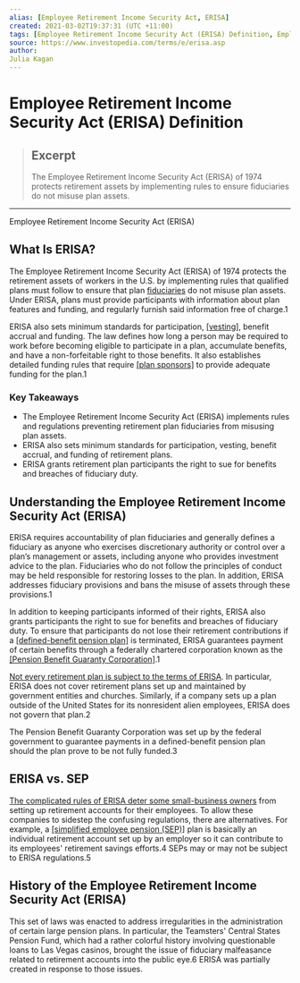 ```yaml
---
alias: [Employee Retirement Income Security Act, ERISA]
created: 2021-03-02T19:37:31 (UTC +11:00)
tags: [Employee Retirement Income Security Act (ERISA) Definition, Employee Retirement Income Security Act (ERISA)]
source: https://www.investopedia.com/terms/e/erisa.asp
author: 
Julia Kagan
---
```


# Employee Retirement Income Security Act (ERISA) Definition

> ## Excerpt
> The Employee Retirement Income Security Act (ERISA) of 1974 protects retirement assets by implementing rules to ensure fiduciaries do not misuse plan assets.

---

Employee Retirement Income Security Act (ERISA)
## What Is ERISA?

The Employee Retirement Income Security Act (ERISA) of 1974 protects the retirement assets of workers in the U.S. by implementing rules that qualified plans must follow to ensure that plan [fiduciaries](https://www.investopedia.com/terms/f/fiduciary.asp) do not misuse plan assets. Under ERISA, plans must provide participants with information about plan features and funding, and regularly furnish said information free of charge.1

ERISA also sets minimum standards for participation, [[vesting]](https://www.investopedia.com/terms/v/vesting.asp), benefit accrual and funding. The law defines how long a person may be required to work before becoming eligible to participate in a plan, accumulate benefits, and have a non-forfeitable right to those benefits. It also establishes detailed funding rules that require [[plan sponsors]](https://www.investopedia.com/terms/p/plansponsor.asp) to provide adequate funding for the plan.1

### Key Takeaways

-   The Employee Retirement Income Security Act (ERISA) implements rules and regulations preventing retirement plan fiduciaries from misusing plan assets.
-   ERISA also sets minimum standards for participation, vesting, benefit accrual, and funding of retirement plans.
-   ERISA grants retirement plan participants the right to sue for benefits and breaches of fiduciary duty.

## Understanding the Employee Retirement Income Security Act (ERISA)

ERISA requires accountability of plan fiduciaries and generally defines a fiduciary as anyone who exercises discretionary authority or control over a plan’s management or assets, including anyone who provides investment advice to the plan. Fiduciaries who do not follow the principles of conduct may be held responsible for restoring losses to the plan. In addition, ERISA addresses fiduciary provisions and bans the misuse of assets through these provisions.1

In addition to keeping participants informed of their rights, ERISA also grants participants the right to sue for benefits and breaches of fiduciary duty. To ensure that participants do not lose their retirement contributions if a [[defined-benefit pension plan]](https://www.investopedia.com/terms/d/definedbenefitpensionplan.asp) is terminated, ERISA guarantees payment of certain benefits through a federally chartered corporation known as the [[Pension Benefit Guaranty Corporation]](https://www.investopedia.com/terms/p/pbgc.asp).1

[Not every retirement plan is subject to the terms of ERISA](https://www.investopedia.com/ask/answers/09/erisa-coverage.asp). In particular, ERISA does not cover retirement plans set up and maintained by government entities and churches. Similarly, if a company sets up a plan outside of the United States for its nonresident alien employees, ERISA does not govern that plan.2

The Pension Benefit Guaranty Corporation was set up by the federal government to guarantee payments in a defined-benefit pension plan should the plan prove to be not fully funded.3

## ERISA vs. SEP

[The complicated rules of ERISA deter some small-business owners](https://www.investopedia.com/articles/personal-finance/081616/are-you-erisa-compliant-follow-checklist.asp) from setting up retirement accounts for their employees. To allow these companies to sidestep the confusing regulations, there are alternatives. For example, a [[simplified employee pension (SEP)]](https://www.investopedia.com/terms/s/sep.asp) plan is basically an individual retirement account set up by an employer so it can contribute to its employees' retirement savings efforts.4 SEPs may or may not be subject to ERISA regulations.5

## History of the Employee Retirement Income Security Act (ERISA)

This set of laws was enacted to address irregularities in the administration of certain large pension plans. In particular, the Teamsters' Central States Pension Fund, which had a rather colorful history involving questionable loans to Las Vegas casinos, brought the issue of fiduciary malfeasance related to retirement accounts into the public eye.6 ERISA was partially created in response to those issues.
